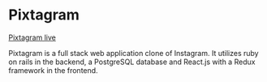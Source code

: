 # Pixtagram

[Pixtagram live](kevinmoore.herokuapp.com)

Pixtagram is a full stack web application clone of Instagram. It utilizes
ruby on rails in the backend, a PostgreSQL database and React.js with a
Redux framework in the frontend.
